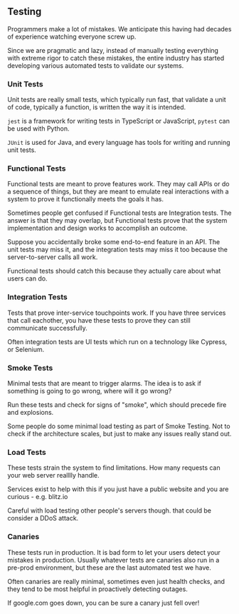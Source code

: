 ## Testing

Programmers make a lot of mistakes. We anticipate this having had decades of experience watching everyone screw up.

Since we are pragmatic and lazy, instead of manually testing everything with extreme rigor to catch these mistakes, the entire industry has started developing various automated tests to validate our systems.

### Unit Tests

Unit tests are really small tests, which typically run fast, that validate a unit of code, typically a function, is written the way it is intended.

`jest` is a framework for writing tests in TypeScript or JavaScript, `pytest` can be used with Python.

`JUnit` is used for Java, and every language has tools for writing and running unit tests.

### Functional Tests

Functional tests are meant to prove features work. They may call APIs or do a sequence of things, but they are meant to emulate real interactions with a system to prove it functionally meets the goals it has.

Sometimes people get confused if Functional tests are Integration tests. The answer is that they may overlap, but Functional tests prove that the system implementation and design works to accomplish an outcome.

Suppose you accidentally broke some end-to-end feature in an API. The unit tests may miss it, and the integration tests may miss it too because the server-to-server calls all work.

Functional tests should catch this because they actually care about what users can do.

### Integration Tests

Tests that prove inter-service touchpoints work. If you have three services that call eachother, you have these tests to prove they can still communicate successfully.

Often integration tests are UI tests which run on a technology like Cypress, or Selenium.

### Smoke Tests

Minimal tests that are meant to trigger alarms. The idea is to ask if something is going to go wrong, where will it go wrong?

Run these tests and check for signs of "smoke", which should precede fire and explosions.

Some people do some minimal load testing as part of Smoke Testing. Not to check if the architecture scales, but just to make any issues really stand out.

### Load Tests

These tests strain the system to find limitations. How many requests can your web server realllly handle.

Services exist to help with this if you just have a public website and you are curious - e.g. blitz.io

Careful with load testing other people's servers though. that could be consider a DDoS attack.

### Canaries

These tests run in production. It is bad form to let your users detect your mistakes in production. Usually whatever tests are canaries also run in a pre-prod environment, but these are the last automated test we have.

Often canaries are really minimal, sometimes even just health checks, and they tend to be most helpful in proactively detecting outages.

If google.com goes down, you can be sure a canary just fell over!
